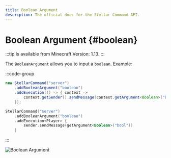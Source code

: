```yaml
---
title: Boolean Argument
description: The official docs for the Stellar Command API.
---
```


# Boolean Argument {#boolean}

:::tip
Is available from Minecraft Version: 1.13.
:::

The `BooleanArgument` allows you to input a `boolean`. Example:

:::code-group
```Java
new StellarCommand("server")
    .addBooleanArgument("boolean")
    .addExecution(() -> { context ->
        context.getSender().sendMessage(context.getArgument<Boolean>("bool"));
    });
```
```Kotlin
StellarCommand("server")
    .addBooleanArgument("boolean")
    .addExecution<Player> {
        sender.sendMessage(getArgument<Boolean>("bool"))
    }
```
:::

![Boolean Argument](./boolean.gif)